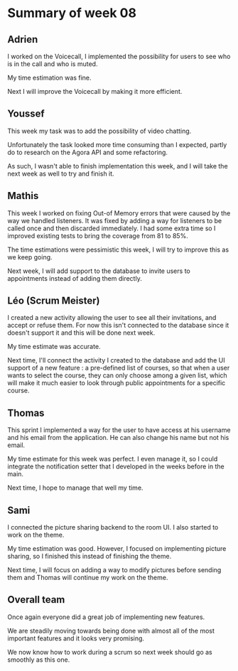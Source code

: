 # Summary of week 08


## Adrien
I worked on the Voicecall, I implemented the possibility for users to see who is in the call and who is muted.

My time estimation was fine.

Next I will improve the Voicecall by making it more efficient.


## Youssef
This week my task was to add the possibility of video chatting.

Unfortunately the task looked more time consuming than I expected, partly do to research on the Agora API and some refactoring.

As such, I wasn't able to finish implementation this week, and I will take the next week as well to try and finish it.

## Mathis 
This week I worked on fixing Out-of Memory errors that were caused by the way we handled listeners. It was fixed by adding a way for listeners to be called once and then discarded immediately. 
I had some extra time so I improved existing tests to bring the coverage from 81 to 85%.

The time estimations were pessimistic this week, I will try to improve this as we keep going.

Next week, I will add support to the database to invite users to appointments instead of adding them directly.

## Léo (Scrum Meister)
I created a new activity allowing the user to see all their invitations, and accept or refuse them. For now this isn't connected to the database
since it doesn't support it and this will be done next week.

My time estimate was accurate.

Next time, I'll connect the activity I created to the database and add the UI support of a new feature : a pre-defined list of courses, so that when a user
wants to select the course, they can only choose among a given list, which will make it much easier to look through public appointments for a specific course.

## Thomas 
This sprint I implemented a way for the user to have access at his username and his email from the application. He can also change his name but not his email.

My time estimate for this week was perfect. I even manage it, so I could integrate the notification setter that I developed in the weeks before in the main.

Next time, I hope to manage that well my time.

## Sami
I connected the picture sharing backend to the room UI. I also started to work on the theme.

My time estimation was good. However, I focused on implementing picture sharing, so I finished this instead of finishing the theme.

Next time, I will focus on adding a way to modify pictures before sending them and Thomas will continue my work on the theme.

## Overall team

Once again everyone did a great job of implementing new features.

We are steadily moving towards being done with almost all of the most important features and it looks very promising.

We now know how to work during a scrum so next week should go as smoothly as this one.